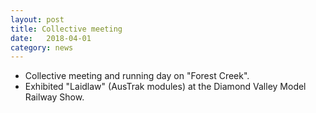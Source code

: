```yaml
---
layout: post
title: Collective meeting
date:   2018-04-01
category: news
---
```


* Collective meeting and running day on "Forest Creek".
* Exhibited "Laidlaw" (AusTrak modules) at the Diamond Valley Model Railway Show. 
